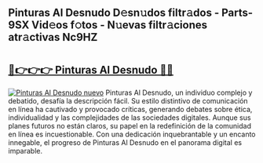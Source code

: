 ## Pinturas Al Desnudo D𝚎sn𝚞dos filtr𝚊dos - Parts-9SX Vid𝚎os f𝚘tos - N𝚞evas filtr𝚊ciones atr𝚊ctivas Nc9HZ

# <h2><a href="http://mb1yoo.tromn.icu/?c=Pinturas+Al+Desnudo">🔗👉👉👉 Pinturas Al Desnudo 🔗🔗</a></h2>

[![Pinturas Al Desnudo nuevo](https://i.imgur.com/pEAQMta.gif)](http://mb1yoo.tromn.icu/?c=Pinturas+Al+Desnudo)
Pinturas Al Desnudo, un individuo complejo y debatido, desafía la descripción fácil. Su estilo distintivo de comunicación en línea ha cautivado y provocado críticas, generando debates sobre ética, individualidad y las complejidades de las sociedades digitales. Aunque sus planes futuros no están claros, su papel en la redefinición de la comunidad en línea es incuestionable. Con una dedicación inquebrantable y un encanto innegable, el progreso de Pinturas Al Desnudo en el panorama digital es imparable.
